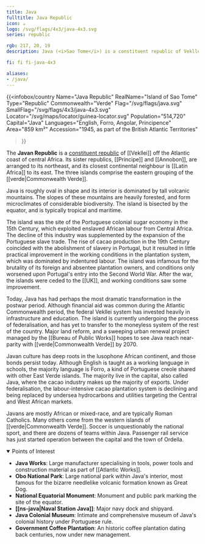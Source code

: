 ```yaml
---
title: Java
fulltitle: Java Republic
icon: ☕️
logo: /svg/flags/4x3/java-4x3.svg
series: republic

rgb: 217, 20, 19
description: Java (<i>Sao Tome</i>) is a constituent republic of Vekllei located in the Gulf of Guinea.

fi: fi fi-java-4x3

aliases:
- /java/
---
```

{{<infobox/country
	 Name="Java Republic"
	 RealName="Island of Sao Tome"
	 Type="Republic"
	 Commonwealth="Verde"
	 Flag="/svg/flags/java.svg"
	 SmallFlag="/svg/flags/4x3/java-4x3.svg"
	 Locator="/svg/maps/locator/guinea-locator.svg"
	 Population="514,720"
	 Capital="Java"
	 Languages="English, Forro, Angolar, Principence"
	 Area="859 km²"
	 Accession="1945, as part of the British Atlantic Territories"
 >}}

The <span class="fi fi-java-4x3"></span> **Javan Republic** is a [constituent republic](/republics/) of [[Vekllei]] off the Atlantic coast of central Africa. Its sister republics, [[Principe]] and [[Annobon]], are arranged to its northeast, and its closest continental neighbour is [[Latin Africa]] to its east. The three islands comprise the eastern grouping of the [[verde|Commonwealth Verde]].

Java is roughly oval in shape and its interior is dominated by tall volcanic mountains. The slopes of these mountains are heavily forested, and form microclimates of considerable biodiversity. The island is bisected by the equator, and is typically tropical and maritime.

The island was the site of the Portuguese colonial sugar economy in the 15th Century, which exploited enslaved African labour from Central Africa. The decline of this industry was supplemented by the expansion of the Portuguese slave trade. The rise of cacao production in the 19th Century coincided with the abolishment of slavery in Portugal, but it resulted in little practical improvement in the working conditions in the plantation system, which was dominated by indentured labour. The island was infamous for the brutality of its foreign and absentee plantation owners, and conditions only worsened upon Portugal's entry into the Second World War. After the war, the islands were ceded to the [[UK]], and working conditions saw some improvement.

Today, Java has had perhaps the most dramatic transformation in the postwar period. Although financial aid was common during the Atlantic Commonwealth period, the federal Vekllei system has invested heavily in infrastructure and education. The island is currently undergoing the process of federalisation, and has yet to transfer to the moneyless system of the rest of the country. Major land reform, and a sweeping urban renewal project managed by the [[Bureau of Public Works]] hopes to see Java reach near-parity with [[verde|Commonwealth Verde]] by 2070.

Javan culture has deep roots in the lusophone African continent, and those bonds persist today. Although English is taught as a working language in schools, the majority language is Forro, a kind of Portuguese creole shared with other East Verde islands. The majority live in the capital, also called Java, where the cacao industry makes up the majority of exports. Under federalisation, the labour-intensive cacao plantation system is declining and being replaced by undersea hydrocarbons and utilities targeting the Central and West African markets.

Javans are mostly African or mixed-race, and are typically Roman Catholics. Many others come from the western islands of [[verde|Commonwealth Verde]]. Soccer is unquestionably the national sport, and there are dozens of teams within Java. Passenger rail service has just started operation between the capital and the town of Ordella.

<details open>
<summary>Points of Interest</summary>

* **Java Works**: Large manufacturer specialising in tools, power tools and construction material as part of [[Atlantic Works]].
* **Obo National Park**: Large national park within Java's interior, most famous for the bizarre needlelike volcanic formation known as Great Dog.
* **National Equatorial Monument**: Monument and public park marking the site of the equator.
* **[[ns-java|Naval Station Java]]**: Major navy dock and shipyard.
* **Java Colonial Museum**: Intimate and comprehensive museum of Java's colonial history under Portuguese rule.
* **Government Coffee Plantation**: An historic coffee plantation dating back centuries, now under new management.
</details>

